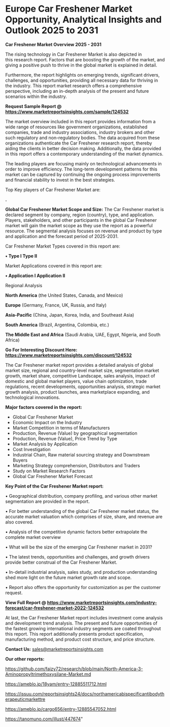 # Europe Car Freshener Market Opportunity, Analytical Insights and Outlook 2025 to 2031

<Strong> Car Freshener Market Overview 2025 - 2031</strong>

The rising technology in Car Freshener Market is also depicted in this research report. Factors that are boosting the growth of the market, and giving a positive push to thrive in the global market is explained in detail.

Furthermore, the report highlights on emerging trends, significant drivers, challenges, and opportunities, providing all necessary data for thriving in the industry. This report market research offers a comprehensive perspective, including an in-depth analysis of the present and future scenarios within the industry.

<strong>Request Sample Report @ <a href=https://www.marketreportsinsights.com/sample/124532>https://www.marketreportsinsights.com/sample/124532</a></strong>

The market overview included in this report provides information from a wide range of resources like government organizations, established companies, trade and industry associations, industry brokers and other such regulatory and non-regulatory bodies. The data acquired from these organizations authenticate the Car Freshener research report, thereby aiding the clients in better decision making. Additionally, the data provided in this report offers a contemporary understanding of the market dynamics.

The leading players are focusing mainly on technological advancements in order to improve efficiency. The long-term development patterns for this market can be captured by continuing the ongoing process improvements and financial stability to invest in the best strategies.

Top Key players of Car Freshener Market are:

<strong>.</strong>

<strong><b>Global Car Freshener Market Scope and Size:</b></strong>
The Car Freshener market is declared segment by company, region (country), type, and application. Players, stakeholders, and other participants in the global Car Freshener market will gain the market scope as they use the report as a powerful resource. The segmental analysis focuses on revenue and product by type and application and the forecast period of 2025-2031.

Car Freshener Market Types covered in this report are:

<strong>• Type I Type II</strong>

Market Applications covered in this report are:

<strong>• Application I Application II</strong> 

Regional Analysis

<strong>North America</strong> (the United States, Canada, and Mexico)

<strong>Europe</strong> (Germany, France, UK, Russia, and Italy)

<strong>Asia-Pacific</strong> (China, Japan, Korea, India, and Southeast Asia)

<strong>South America</strong> (Brazil, Argentina, Colombia, etc.)

<strong>The Middle East and Africa</strong> (Saudi Arabia, UAE, Egypt, Nigeria, and South Africa)

<strong>Go For Interesting Discount Here: <a href=https://www.marketreportsinsights.com/discount/124532>https://www.marketreportsinsights.com/discount/124532</a></strong>

The Car Freshener market report provides a detailed analysis of global market size, regional and country-level market size, segmentation market growth, market share, competitive Landscape, sales analysis, impact of domestic and global market players, value chain optimization, trade regulations, recent developments, opportunities analysis, strategic market growth analysis, product launches, area marketplace expanding, and technological innovations.

<strong><b>Major factors covered in the report:</b></strong>
<ul>
  <li>Global Car Freshener Market </li>
  <li>Economic Impact on the Industry</li>
  <li>Market Competition in terms of Manufacturers</li>
  <li>Production, Revenue (Value) by geographical segmentation</li>
  <li>Production, Revenue (Value), Price Trend by Type</li>
  <li>Market Analysis by Application</li>
  <li>Cost Investigation</li>
  <li>Industrial Chain, Raw material sourcing strategy and Downstream Buyers</li>
  <li>Marketing Strategy comprehension, Distributors and Traders</li>
  <li>Study on Market Research Factors</li>
  <li>Global Car Freshener Market Forecast</li>
</ul>

<strong><b>Key Point of the Car Freshener Market report:</b></strong>

• Geographical distribution, company profiling, and various other market segmentation are provided in the report.

• For better understanding of the global Car Freshener market status, the accurate market valuation which comprises of size, share, and revenue are also covered.

• Analysis of the competitive dynamic factors better extrapolate the complete market overview

• What will be the size of the emerging Car Freshener market in 2031?

• The latest trends, opportunities and challenges, and growth drivers provide better construal of the Car Freshener Market.

• In-detail industrial analysis, sales study, and production understanding shed more light on the future market growth rate and scope.

• Report also offers the opportunity for customization as per the customer request.

<strong><b>View Full Report @ <a href=https://www.marketreportsinsights.com/industry-forecast/car-freshener-market-2022-124532>https://www.marketreportsinsights.com/industry-forecast/car-freshener-market-2022-124532</a></b></strong>


At last, the Car Freshener Market report includes investment come analysis and development trend analysis. The present and future opportunities of the fastest growing international industry segments are coated throughout this report. This report additionally presents product specification, manufacturing method, and product cost structure, and price structure.

<strong>Contact Us:</strong>
sales@marketreportsinsights.com

<strong>Our other reports:</strong>

<a href=https://github.com/faizy72/research/blob/main/North-America-3-Aminopropyltrimethoxysilane-Market.md>https://github.com/faizy72/research/blob/main/North-America-3-Aminopropyltrimethoxysilane-Market.md</a>

<a href=https://ameblo.jp/18yam/entry-12885511712.html>https://ameblo.jp/18yam/entry-12885511712.html</a>

<a href=https://issuu.com/reportsinsights24/docs/northamericabispecificantibodytherapeuticmarkettre>https://issuu.com/reportsinsights24/docs/northamericabispecificantibodytherapeuticmarkettre</a>

<a href=https://ameblo.jp/cargo656/entry-12885547052.html>https://ameblo.jp/cargo656/entry-12885547052.html</a>

<a href=https://tanomuno.com/illust/447674>https://tanomuno.com/illust/447674</a>"

